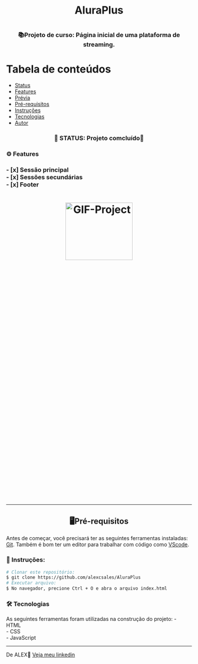 <h1 align='center'>AluraPlus<h1>
<h3 align='center'>📚Projeto de curso: Página inicial de uma plataforma de streaming.</h3>

Tabela de conteúdos
=================
<!--ts-->
   * <a href="#status">Status</a><br>
   * <a href="#features">Features</a><br>
   * <a href="#previa">Prévia</a><br>
   * <a href="#pre-requisitos">Pré-requisitos</a><br>
   * <a href="#instruçoes">Instruções</a><br>
   * <a href="#tecnologias">Tecnologias</a><br>
   * <a href="#autor">Autor</a><br>
<!--te-->

<h3 id="status" align='center'>🚧 STATUS: Projeto comcluído🚧</h4>

<h3 id=features>⚙ Features<h3>
- [x] Sessão principal<br>
- [x] Sessões secundárias<br>
- [x] Footer<br>
  
 <h1 id="previa" align="center">
  <img height="20%" width="60%" src="src/image/readme.gif" alt="GIF-Project"/>
<h1/>
  <hr>
  
<h2 id="pre-requisitos" align='center'>🖥️Pré-requisitos</h2>
  <p>Antes de começar, você precisará ter as seguintes ferramentas instaladas: <a href='https://git-scm.com/downloads'>Git<a>. Também é bom ter um editor para trabalhar com código como <a href='https://code.visualstudio.com/download'>VScode<a/>.</p>
    
 <h3 id="instruçoes" >📖 Instruções:</h3>
    
 ```bash
 # Clonar este repositório:
 $ git clone https://github.com/alexcsales/AluraPlus
 # Executar arquivo:
 $ No navegador, precione Ctrl + O e abra o arquivo index.html
 ```
    
 <h3 id="tecnologias">🛠 Tecnologias </h3>
 As seguintes ferramentas foram utilizadas na construção do projeto:
   - HTML<br>
   - CSS<br>
 - JavaScript
    <hr>
    
  <p id="autor">De ALEX🤘 <a href='https://www.linkedin.com/in/alexsales-dev/'>Veja meu linkedin<a></p>
